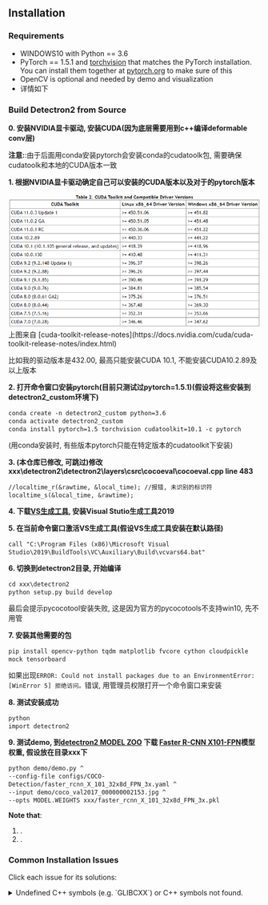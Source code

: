 ## Installation


### Requirements

- WINDOWS10 with Python == 3.6
- PyTorch == 1.5.1 and [torchvision](https://github.com/pytorch/vision/) that matches the PyTorch installation.
  You can install them together at [pytorch.org](https://pytorch.org) to make sure of this
- OpenCV is optional and needed by demo and visualization
- 详情如下


### Build Detectron2 from Source

**0. 安装NVIDIA显卡驱动, 安装CUDA(因为底层需要用到c++编译deformable conv层)**  
  
  **注意:**:由于后面用conda安装pytorch会安装conda的cudatoolk包, 需要确保cudatoolk和本地的CUDA版本一致
  
  
**1. 根据NVIDIA显卡驱动确定自己可以安装的CUDA版本以及对于的pytorch版本**  
  
  <img src="introduce_materials/cuda_version.png" width="800" >  
  上图来自 [cuda-toolkit-release-notes](https://docs.nvidia.com/cuda/cuda-toolkit-release-notes/index.html)  
  
  比如我的驱动版本是432.00, 最高只能安装CUDA 10.1, 不能安装CUDA10.2.89及以上版本
  
  
**2. 打开命令窗口安装pytorch(目前只测试过pytorch=1.5.1)(假设将这些安装到detectron2_custom环境下)**  
```
conda create -n detectron2_custom python=3.6
conda activate detectron2_custom
conda install pytorch=1.5 torchvision cudatoolkit=10.1 -c pytorch
```
(用conda安装时, 有些版本pytorch只能在特定版本的cudatoolkit下安装)
  
  
**3. (**本仓库已修改, 可跳过**)修改xxx\detectron2\detectron2\layers\csrc\cocoeval\cocoeval.cpp line 483**  
```
//localtime_r(&rawtime, &local_time); //报错, 未识别的标识符
localtime_s(&local_time, &rawtime);
```
  
  
**4. 下载[VS生成工具](https://visualstudio.microsoft.com/zh-hans/visual-cpp-build-tools/), 安装Visual Stutio生成工具2019**  
  
  
**5. 在当前命令窗口激活VS生成工具(假设VS生成工具安装在默认路径)**  
```
call "C:\Program Files (x86)\Microsoft Visual Studio\2019\BuildTools\VC\Auxiliary\Build\vcvars64.bat"
```
  
  
**6. 切换到detectron2目录, 开始编译**  
```
cd xxx\detectron2
python setup.py build develop
```
最后会提示pycocotool安装失败, 这是因为官方的pycocotools不支持win10, 先不用管
  
  
**7. 安装其他需要的包**  
```
pip install opencv-python tqdm matplotlib fvcore cython cloudpickle mock tensorboard
```
如果出现`ERROR: Could not install packages due to an EnvironmentError: [WinError 5] 拒绝访问。`错误, 用管理员权限打开一个命令窗口来安装
  
  
**8. 测试安装成功**  
```
python
import detectron2
```
  
  
**9. 测试demo, 到[detectron2 MODEL ZOO](https://github.com/facebookresearch/detectron2/blob/master/MODEL_ZOO.md) 下载 [Faster R-CNN X101-FPN](https://dl.fbaipublicfiles.com/detectron2/COCO-Detection/faster_rcnn_X_101_32x8d_FPN_3x/139173657/model_final_68b088.pkl)模型权重, 假设放在目录xxx下**  

```
python demo/demo.py ^
--config-file configs/COCO-Detection/faster_rcnn_X_101_32x8d_FPN_3x.yaml ^
--input demo/coco_val2017_000000002153.jpg ^
--opts MODEL.WEIGHTS xxx/faster_rcnn_X_101_32x8d_FPN_3x.pkl
```
  
  
**Note that**:
1. .
2. .

### Common Installation Issues

Click each issue for its solutions:

<details>
<summary>
Undefined C++ symbols (e.g. `GLIBCXX`) or C++ symbols not found.
</summary>
<br/>
Usually it's because the library is compiled with a newer C++ compiler but run with an old C++ runtime.

This often happens with old anaconda.
Try `conda update libgcc`. Then rebuild detectron2.

The fundamental solution is to run the code with proper C++ runtime.
One way is to use `LD_PRELOAD=/path/to/libstdc++.so`.

</details>
